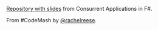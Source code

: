 [Repository with slides](https://github.com/rachelreese/Current-Talks/tree/master/Concurrent%20Applications%20-%20F%23%20Agents) from Consurrent Applications in F#.


From #CodeMash by [@rachelreese](https://twitter.com/rachelreese).

 
